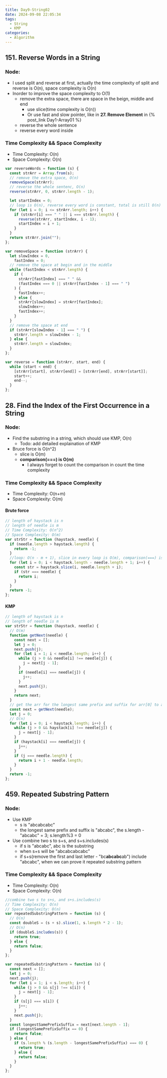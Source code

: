 ```yaml
---
title: Day9-String02
date: 2024-09-08 22:05:34
tags:
  - String
  - KMP
categories:
  - Algorithm
---
```


## 151. Reverse Words in a String

### Node:

- I used split and reverse at first, actually the time complexity of split and reverse is O(n), space complexity is O(n)
- Inorder to improve the space complexity to O(1)
  - remove the extra space, there are space in the beign, middle and end
    - use slice(time complexity is O(n))
    - Or use fast and slow pointer, like in **27. Remove Element** in {% post_link Day1-Array01 %}
  - reverse the whole sentence
  - reverse every word inside

### Time Complexity && Space Complexity

- Time Complexity: O(n)
- Space Complexity: O(n)

```js
var reverseWords = function (s) {
  const strArr = Array.from(s);
  // remove the extra space, O(n)
  removeSpace(strArr);
  // reverse the whole sentenc, O(n)
  reverse(strArr, 0, strArr.length - 1);

  let startIndex = 0;
  // loop is O(n), reverse every word is constant, total is still O(n)
  for (let i = 0; i <= strArr.length; i++) {
    if (strArr[i] === " " || i === strArr.length) {
      reverse(strArr, startIndex, i - 1);
      startIndex = i + 1;
    }
  }
  return strArr.join("");
};

var removeSpace = function (strArr) {
  let slowIndex = 0,
    fastIndex = 0;
  // remove the space at begin and in the middle
  while (fastIndex < strArr.length) {
    if (
      strArr[fastIndex] === " " &&
      (fastIndex === 0 || strArr[fastIndex - 1] === " ")
    ) {
      fastIndex++;
    } else {
      strArr[slowIndex] = strArr[fastIndex];
      slowIndex++;
      fastIndex++;
    }
  }
  // remove the space at end
  if (strArr[slowIndex - 1] === " ") {
    strArr.length = slowIndex - 1;
  } else {
    strArr.length = slowIndex;
  }
};

var reverse = function (strArr, start, end) {
  while (start < end) {
    [strArr[start], strArr[end]] = [strArr[end], strArr[start]];
    start++;
    end--;
  }
};
```

## 28. Find the Index of the First Occurrence in a String

### Node:

- Find the substring in a string, which should use KMP, O(n)
  - Todo: add detailed explaination of KMP
- Bruce force is O(n^2)
  - slice is O(m)
  - **comparison(===) is O(m)**
    - I always forget to count the comparison in count the time complexity

### Time Complexity && Space Complexity

- Time Complexity: O(n+m)
- Space Complexity: O(m)

#### Brute force

```js
// length of haystack is n
// length of needle is m
// Time Complexity: O(n^2)
// Space Complexity: O(m)
var strStr = function (haystack, needle) {
  if (needle.length > haystack.length) {
    return -1;
  }
  //loop: O(n - m + 1), slice in every loop is O(m), comparison(===) is O(m)
  for (let i = 0; i < haystack.length - needle.length + 1; i++) {
    const str = haystack.slice(i, needle.length + i);
    if (str === needle) {
      return i;
    }
  }
  return -1;
};
```

#### KMP

```js
// length of haystack is n
// length of needle is m
var strStr = function (haystack, needle) {
  // O(m)
  function getNext(needle) {
    const next = [];
    let j = 0;
    next.push(j);
    for (let i = 1; i < needle.length; i++) {
      while (j > 0 && needle[i] !== needle[j]) {
        j = next[j - 1];
      }
      if (needle[i] === needle[j]) {
        j++;
      }
      next.push(j);
    }
    return next;
  }
  // get the arr for the longest same prefix and suffix for arr[0] to arr[i]
  const next = getNext(needle);
  let j = 0;
  // O(n)
  for (let i = 0; i < haystack.length; i++) {
    while (j > 0 && haystack[i] !== needle[j]) {
      j = next[j - 1];
    }
    if (haystack[i] === needle[j]) {
      j++;
    }
    if (j === needle.length) {
      return i + 1 - needle.length;
    }
  }
  return -1;
};
```

## 459. Repeated Substring Pattern

### Node:

- Use KMP
  - s is "abcabcabc"
  - the longest same prefix and suffix is "abcabc", the s.length - "abcabc" = 3; s.length%3 = 0
- Use combine two s to s+s, and s+s.includes(s)
  - if s is "abcabc", abc is the substring
  - when s+s will be "abcabcabcabc"
  - if s+s(remove the first and last letter - "bc**abcabc**ab") include "abcabc", when we can prove it repeated substring pattern

### Time Complexity && Space Complexity

- Time Complexity: O(n)
- Space Complexity: O(n)

```js
//combine two s to s+s, and s+s.includes(s)
// Time Complexity: O(n)
// Space Complexity: O(n)
var repeatedSubstringPattern = function (s) {
  // O(n)
  const doubleS = (s + s).slice(1, s.length * 2 - 1);
  // O(n)
  if (doubleS.includes(s)) {
    return true;
  } else {
    return false;
  }
};
```

```js
var repeatedSubstringPattern = function (s) {
  const next = [];
  let j = 0;
  next.push(j);
  for (let i = 1; i < s.length; i++) {
    while (j > 0 && s[j] !== s[i]) {
      j = next[j - 1];
    }
    if (s[j] === s[i]) {
      j++;
    }
    next.push(j);
  }
  const longestSamePrefixSuffix = next[next.length - 1];
  if (longestSamePrefixSuffix == 0) {
    return false;
  } else {
    if (s.length % (s.length - longestSamePrefixSuffix) === 0) {
      return true;
    } else {
      return false;
    }
  }
};
```
